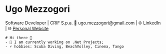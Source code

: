 # Ugo Mezzogori
Software Developer | CRIF S.p.a.
📧 ugo.mezzogori@gmail.com | 🌐 [LinkedIn](https://www.linkedin.com/in/ugo-mezzogori-a2545a19/) | 🌐 [Personal Website](https://kolzar.github.io/)
```
# Hi there 👋
- 🔭 I am currently working on .Net Projects;
- ⚡ hobbies: Scuba Diving, BeachVolley, Cinema, Tango
```
